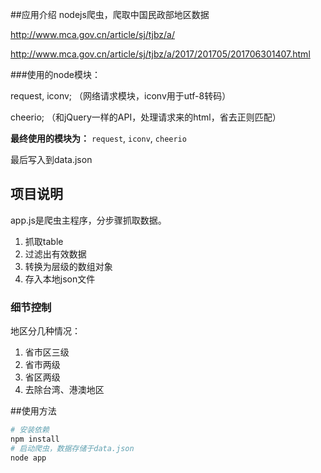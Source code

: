 ##应用介绍
nodejs爬虫，爬取中国民政部地区数据

http://www.mca.gov.cn/article/sj/tjbz/a/

http://www.mca.gov.cn/article/sj/tjbz/a/2017/201705/201706301407.html


###使用的node模块：

request, iconv; （网络请求模块，iconv用于utf-8转码）

cheerio; （和jQuery一样的API，处理请求来的html，省去正则匹配）

**最终使用的模块为：** `request`, `iconv`, `cheerio`

最后写入到data.json


## 项目说明
app.js是爬虫主程序，分步骤抓取数据。

1. 抓取table
2. 过滤出有效数据
3. 转换为层级的数组对象
4. 存入本地json文件

### 细节控制
地区分几种情况：

1. 省市区三级
2. 省市两级
3. 省区两级
4. 去除台湾、港澳地区


##使用方法

```bash
# 安装依赖
npm install
# 启动爬虫，数据存储于data.json
node app
```